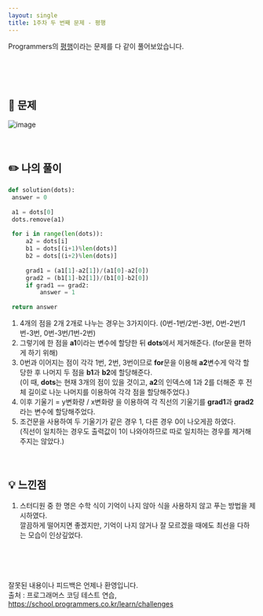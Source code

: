 ```yaml
---
layout: single
title: 1주차 두 번째 문제 - 평행
---
```







Programmers의 [평행](https://school.programmers.co.kr/learn/courses/30/lessons/120875)이라는 문제를 다 같이 풀어보았습니다.

<br><br><br>

 ## 📖 문제
 ![image](https://user-images.githubusercontent.com/97678547/221108110-234318aa-44ec-4a2a-967c-72d5851f50c9.png)
 <br><br><br>
 
 ## ✏️ 나의 풀이

  ```python
  def solution(dots):
   answer = 0
    
   a1 = dots[0]
   dots.remove(a1)
    
   for i in range(len(dots)):
       a2 = dots[i]
       b1 = dots[(i+1)%len(dots)]
       b2 = dots[(i+2)%len(dots)]
        
       grad1 = (a1[1]-a2[1])/(a1[0]-a2[0])
       grad2 = (b1[1]-b2[1])/(b1[0]-b2[0])
       if grad1 == grad2:
           answer = 1
            
   return answer
  ```
  1. 4개의 점을 2개 2개로 나누는 경우는 3가지이다. (0번-1번/2번-3번, 0번-2번/1번-3번, 0번-3번/1번-2번)
  2. 그렇기에 한 점을 **a1**이라는 변수에 할당한 뒤 **dots**에서 제거해준다. (for문을 편하게 하기 위해) 
  3. 0번과 이어지는 점이 각각 1번, 2번, 3번이므로 **for**문을 이용해 **a2**변수게 악각 할당한 후 나머지 두 점을 **b1**과 **b2**에 할당해준다. <br>
  (이 때, **dots**는 현재 3개의 점이 있을 것이고, **a2**의 인덱스에 1과 2를 더해준 후 전체 길이로 나눈 나머지를 이용하여 각각 점을 할당해주었다.)
  4. 이후 기울기 = y변화량 / x변화량 을 이용하여 각 직선의 기울기를 **grad1**과 **grad2**라는 변수에 할당해주었다.
  5. 조건문을 사용하여 두 기울기가 같은 경우 1, 다른 경우 0이 나오게끔 하였다. <br>
  (직선이 일치하는 경우도 출력값이 1이 나와야하므로 따로 일치하는 경우를 제거해주지는 않았다.)
  <br><br><br>
  
 ## 💡 느낀점
  1. 스터디원 중 한 명은 수학 식이 기억이 나지 않아 식을 사용하지 않고 푸는 방법을 제시하였다. <br>
  깔끔하게 떨어지면 좋겠지만, 기억이 나지 않거나 잘 모르겠을 때에도 최선을 다하는 모습이 인상깊었다.

<br><br><br><br>
잘못된 내용이나 피드백은 언제나 환영입니다. <br>
출처 : 프로그래머스 코딩 테스트 연습, https://school.programmers.co.kr/learn/challenges
